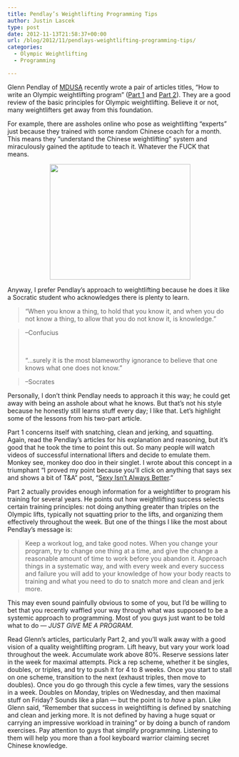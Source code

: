 ```yaml
---
title: Pendlay’s Weightlifting Programming Tips
author: Justin Lascek
type: post
date: 2012-11-13T21:58:37+00:00
url: /blog/2012/11/pendlays-weightlifting-programming-tips/
categories:
  - Olympic Weightlifting
  - Programming

---
```

Glenn Pendlay of <a href="http://www.muscledriverusa.com/" target="_blank">MDUSA</a> recently wrote a pair of articles titles, &#8220;How to write an Olympic weightlifting program&#8221; (<a href="http://glennpendlay.wordpress.com/2012/11/11/how-to-write-an-olympic-weightlifting-program/" target="_blank">Part 1</a> and <a href="http://glennpendlay.wordpress.com/2012/11/13/how-to-write-an-olympic-weightlifting-program-part-ii/" target="_blank">Part 2</a>). They are a good review of the basic principles for Olympic weightlifting. Believe it or not, many weightlifters get away from this foundation.

For example, there are assholes online who pose as weightlifting &#8220;experts&#8221; just because they trained with some random Chinese coach for a month. This means they &#8220;understand the Chinese weightlifting&#8221; system and miraculously gained the aptitude to teach it. Whatever the FUCK that means.

<p style="text-align: center;">
  <a href="/2012/11/000cf1bdd03f0a126a7e04.jpg"><img data-attachment-id="8067" data-permalink="/blog/2012/11/pendlays-weightlifting-programming-tips/oly-china-beijing-weightlifting-mens-94kg-group-a/" data-orig-file="/2012/11/000cf1bdd03f0a126a7e04.jpg" data-orig-size="450,370" data-comments-opened="1" data-image-meta="{&quot;aperture&quot;:&quot;0&quot;,&quot;credit&quot;:&quot;Yang Lei (J)&quot;,&quot;camera&quot;:&quot;&quot;,&quot;caption&quot;:&quot;(080817) -- BEIJING, Aug. 17, 2008 (Xinhua) -- Ilya Ilin of Kazakhstan takes a lift during the men&#039;s weightlifting 94kg group A competition at Beijing 2008 Olympic Games in Beijing, China, Aug. 17, 2008. Ilya Ilin won the gold medal in the event. (Xinhua\/Yang Lei) (zdh)&quot;,&quot;created_timestamp&quot;:&quot;&quot;,&quot;copyright&quot;:&quot;Copyright [c] 2008 xinhua All Right Reserved&quot;,&quot;focal_length&quot;:&quot;0&quot;,&quot;iso&quot;:&quot;0&quot;,&quot;shutter_speed&quot;:&quot;0&quot;,&quot;title&quot;:&quot;OLY-CHINA-BEIJING-WEIGHTLIFTING-MEN&#039;S 94KG GROUP A&quot;}" data-image-title="OLY-CHINA-BEIJING-WEIGHTLIFTING-MEN&#8217;S 94KG GROUP A" data-image-description="<p>(080817) &#8212; BEIJING, Aug. 17, 2008 (Xinhua) &#8212; Ilya Ilin of Kazakhstan takes a lift during the men&#8217;s weightlifting 94kg group A competition at Beijing 2008 Olympic Games in Beijing, China, Aug. 17, 2008. Ilya Ilin won the gold medal in the event. (Xinhua/Yang Lei) (zdh)</p>
" data-medium-file="/2012/11/000cf1bdd03f0a126a7e04-200x164.jpg" data-large-file="/2012/11/000cf1bdd03f0a126a7e04.jpg" class=" wp-image-8067 aligncenter" title="OLY-CHINA-BEIJING-WEIGHTLIFTING-MEN'S 94KG GROUP A" src="/2012/11/000cf1bdd03f0a126a7e04.jpg" alt="" width="315" height="259" srcset="/2012/11/000cf1bdd03f0a126a7e04.jpg 450w, /2012/11/000cf1bdd03f0a126a7e04-150x123.jpg 150w, /2012/11/000cf1bdd03f0a126a7e04-200x164.jpg 200w, /2012/11/000cf1bdd03f0a126a7e04-364x300.jpg 364w" sizes="(max-width: 315px) 100vw, 315px" /></a>
</p>

Anyway, I prefer Pendlay&#8217;s approach to weightlifting because he does it like a Socratic student who acknowledges there is plenty to learn.

> “When you know a thing, to hold that you know it, and when you do not know a thing, to allow that you do not know it, is knowledge.”
  
> &#8211;Confucius
> 
> &nbsp;
> 
> &#8220;&#8230;surely it is the most blameworthy ignorance to believe that one knows what one does not know.&#8221;
  
> &#8211;Socrates

Personally, I don&#8217;t think Pendlay needs to approach it this way; he could get away with being an asshole about what he knows. But that&#8217;s not his style because he honestly still learns stuff every day; I like that. Let&#8217;s highlight some of the lessons from his two-part article.

Part 1 concerns itself with snatching, clean and jerking, and squatting. Again, read the Pendlay&#8217;s articles for his explanation and reasoning, but it&#8217;s good that he took the time to point this out. So many people will watch videos of successful international lifters and decide to emulate them. Monkey see, monkey doo doo in their singlet. I wrote about this concept in a triumphant &#8220;I proved my point because you&#8217;ll click on anything that says sex and shows a bit of T&A&#8221; post, &#8220;<a href="/blog/2012/07/sexy-isnt-always-better/" target="_blank">Sexy Isn&#8217;t Always Better</a>.&#8221;

Part 2 actually provides enough information for a weightlifter to program his training for several years. He points out how weightlifting success selects certain training principles: not doing anything greater than triples on the Olympic lifts, typically not squatting prior to the lifts, and organizing them effectively throughout the week. But one of the things I like the most about Pendlay&#8217;s message is:

> Keep a workout log, and take good notes. When you change your program, try to change one thing at a time, and give the change a reasonable amount of time to work before you abandon it. Approach things in a systematic way, and with every week and every success and failure you will add to your knowledge of how your body reacts to training and what you need to do to snatch more and clean and jerk more.

This may even sound painfully obvious to some of you, but I&#8217;d be willing to bet that you recently waffled your way through what was supposed to be a systemic approach to programming. Most of you guys just want to be told what to do &#8212; _JUST GIVE ME A PROGRAM_.

Read Glenn&#8217;s articles, particularly Part 2, and you&#8217;ll walk away with a good vision of a quality weightlifting program. Lift heavy, but vary your work load throughout the week. Accumulate work above 80%. Reserve sessions later in the week for maximal attempts. Pick a rep scheme, whether it be singles, doubles, or triples, and try to push it for 4 to 8 weeks. Once you start to stall on one scheme, transition to the next (exhaust triples, then move to doubles). Once you do go through this cycle a few times, vary the sessions in a week. Doubles on Monday, triples on Wednesday, and then maximal stuff on Friday? Sounds like a plan &#8212; but the point is to _have_ a plan. Like Glenn said, &#8220;Remember that success in weightlifting is defined by snatching and clean and jerking more. It is not defined by having a huge squat or carrying an impressive workload in training&#8221; or by doing a bunch of random exercises. Pay attention to guys that simplify programming. Listening to them will help you more than a fool keyboard warrior claiming secret Chinese knowledge.
